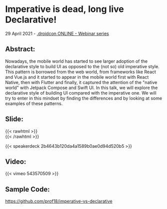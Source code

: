 # Imperative is dead, long live Declarative!


29 April 2021 - [.droidcon ONLINE - Webinar series](https://www.online.droidcon.com/webinar/imperative-is-dead)

## Abstract:
Nowadays, the mobile world has started to see larger adoption of the declarative style to build UI as opposed to the (not so) old imperative style. This pattern is borrowed from the web world, from frameworks like React and Vue.js and it started to appear in the mobile world first with React Native, then with Flutter and finally, it captured the attention of the "native world" with Jetpack Compose and Swift UI.
In this talk, we will explore the declarative style of building UI compared with the imperative one. We will try to enter in this mindset by finding the differences and by looking at some examples of these patterns.

## Slide:
{{< rawhtml >}}
<br>
{{< /rawhtml >}}

{{< speakerdeck 2b4643b120da4a1589b0ae0d94d520b5 >}}

## Video:

{{< vimeo 543570509 >}}

## Sample Code:

https://github.com/prof18/imperative-vs-declarative

